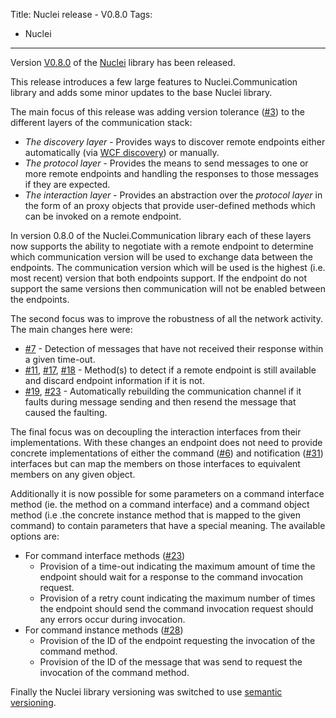 Title: Nuclei release - V0.8.0
Tags:
  - Nuclei
---

Version [V0.8.0](https://github.com/pvandervelde/Nuclei/releases/tag/0.8.0) of the
[Nuclei](/projects/nuclei.html) library has been released.

This release introduces a few large features to Nuclei.Communication library and adds some minor
updates to the base Nuclei library.

The main focus of this release was adding version tolerance ([#3](https://github.com/pvandervelde/Nuclei/issues/3))
to the different layers of the communication stack:

- _The discovery layer_ - Provides ways to discover remote endpoints either automatically (via [WCF discovery][wcf_discovery])
  or manually.
- _The protocol layer_ - Provides the means to send messages to one or more remote endpoints and
  handling the responses to those messages if they are expected.
- _The interaction layer_ -  Provides an abstraction over the _protocol layer_ in the form of an
  proxy objects that provide user-defined methods which can be invoked on a remote endpoint.

In version 0.8.0 of the Nuclei.Communication library each of these layers now supports the ability
to negotiate with a remote endpoint to determine which communication version will be used to exchange
data between the endpoints. The  communication version which will be used is the highest (i.e. most
recent) version that both endpoints support. If the endpoint do not support the same versions then
communication will not be enabled between the endpoints.

The second focus was to improve the robustness of all the network activity. The main changes here were:

- [#7](https://github.com/pvandervelde/Nuclei/issues/7) - Detection of messages that have not received
  their response within a given time-out.
- [#11](https://github.com/pvandervelde/Nuclei/issues/11), [#17](https://github.com/pvandervelde/Nuclei/pull/17),
  [#18](https://github.com/pvandervelde/Nuclei/pull/18) - Method(s) to detect if a remote endpoint is
  still available and discard endpoint information if it is not.
- [#19](https://github.com/pvandervelde/Nuclei/issues/19),
  [#23](https://github.com/pvandervelde/Nuclei/issues/23) - Automatically rebuilding the communication
  channel if it faults during message sending and then resend the message that caused the faulting.

The final focus was on decoupling the interaction interfaces from their implementations. With these
changes an endpoint does not need to provide concrete implementations of either the command
([#6](https://github.com/pvandervelde/Nuclei/pull/6)) and notification ([#31](https://github.com/pvandervelde/Nuclei/pull/31))
interfaces but can map the members on those interfaces to equivalent members on any given object.

Additionally it is now possible for some parameters on a command interface method (ie. the method
on a command interface) and a command object method (i.e .the concrete instance method that is
mapped to the given command) to contain parameters that have a special meaning. The available
options are:

- For command interface methods ([#23](https://github.com/pvandervelde/Nuclei/issues/23))
    * Provision of a time-out indicating the maximum amount of time the endpoint should wait for a
      response to the command invocation request.
    * Provision of a retry count indicating the maximum number of times the endpoint should send the
      command invocation request should any errors occur during invocation.
- For command instance methods ([#28](https://github.com/pvandervelde/Nuclei/pull/28))
    * Provision of the ID of the endpoint requesting the invocation of the command method.
    * Provision of the ID of the message that was send to request the invocation of the command method.

Finally the Nuclei library versioning was switched to use [semantic versioning](http://semver.org/).

[wcf_discovery]: http://msdn.microsoft.com/en-us/library/dd456782%28v=vs.110%29.aspx
